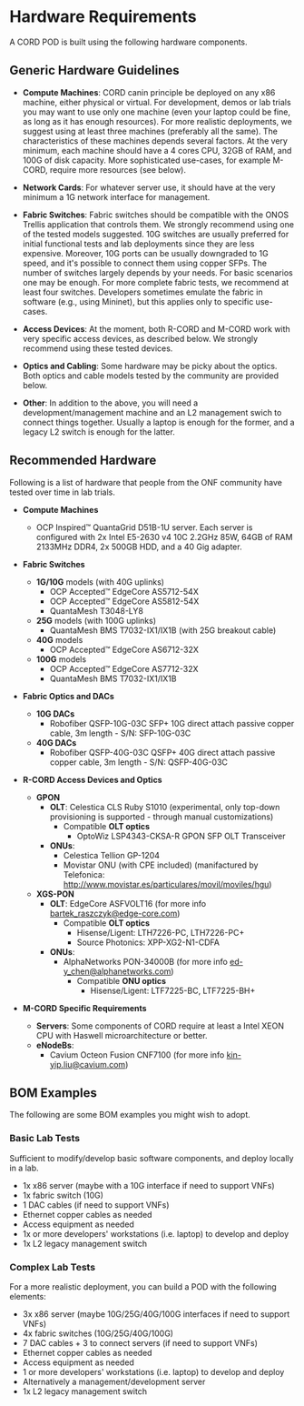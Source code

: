 # Hardware Requirements

A CORD POD is built using the following hardware components.

## Generic Hardware Guidelines

* **Compute Machines**: CORD canin principle be deployed on any x86
  machine, either physical or virtual. For development, demos or lab
  trials you may want to use only one machine (even your laptop could
  be fine, as long as it has enough resources). For more realistic
  deployments, we suggest using at least three machines (preferably
  all the same). The characteristics of these machines depends several
  factors. At the very minimum, each machine should have a 4 cores
  CPU, 32GB of RAM, and 100G of disk capacity. More sophisticated
  use-cases, for example M-CORD, require more resources (see below).

* **Network Cards**: For whatever server use, it should have at the
  very minimum a 1G network interface for management.

* **Fabric Switches**: Fabric switches should be compatible with the
  ONOS Trellis application that controls them. We strongly recommend
  using one of the tested models suggested. 10G switches are usually
  preferred for initial functional tests and lab deployments since
  they are less expensive. Moreover, 10G ports can be usually
  downgraded to 1G speed, and it's possible to connect them using
  copper SFPs. The number of switches largely depends by your needs.
  For basic scenarios one may be enough. For more complete fabric
  tests, we recommend at least four switches. Developers sometimes
  emulate the fabric in software (e.g., using Mininet), but this applies
  only to specific use-cases.

* **Access Devices**: At the moment, both R-CORD and M-CORD work
  with very specific access devices, as described below. We strongly
  recommend using these tested devices.

* **Optics and Cabling**: Some hardware may be picky about the optics.
  Both optics and cable models tested by the community are provided below.

* **Other**: In addition to the above, you will need a
  development/management machine and an L2 management swich to
  connect things together. Usually a laptop is enough for the former,
  and a legacy L2 switch is enough for the latter.

## Recommended Hardware

Following is a list of hardware that people from the ONF community
have tested over time in lab trials.

* **Compute Machines**
    * OCP Inspired&trade; QuantaGrid D51B-1U server. Each
    server is configured with 2x Intel E5-2630 v4 10C 2.2GHz 85W, 64GB of RAM 2133MHz DDR4, 2x 500GB HDD, and a 40 Gig adapter.

* **Fabric Switches**
    * **1G/10G** models (with 40G uplinks)
        * OCP Accepted&trade; EdgeCore AS5712-54X
        * OCP Accepted&trade; EdgeCore AS5812-54X
        * QuantaMesh T3048-LY8
    * **25G** models (with 100G uplinks)
        * QuantaMesh BMS T7032-IX1/IX1B (with 25G breakout cable)
    * **40G** models
        * OCP Accepted&trade; EdgeCore AS6712-32X
    * **100G** models
        * OCP Accepted&trade; EdgeCore AS7712-32X
        * QuantaMesh BMS T7032-IX1/IX1B

* **Fabric Optics and DACs**
    * **10G DACs**
        * Robofiber QSFP-10G-03C SFP+ 10G direct attach passive
        copper cable, 3m length - S/N: SFP-10G-03C
    * **40G DACs**
        * Robofiber QSFP-40G-03C QSFP+ 40G direct attach passive
        copper cable, 3m length - S/N: QSFP-40G-03C

* **R-CORD Access Devices and Optics**
    * **GPON**
        * **OLT**: Celestica CLS Ruby S1010 (experimental, only top-down provisioning is supported - through manual customizations)
            * Compatible **OLT optics**
                * OptoWiz LSP4343-CKSA-R GPON SFP OLT Transceiver
        * **ONUs**:
            * Celestica Tellion GP-1204
            * Movistar ONU (with CPE included) (manifactured by Telefonica: <http://www.movistar.es/particulares/movil/moviles/hgu>)
    * **XGS-PON**
        * **OLT**: EdgeCore ASFVOLT16 (for more info <bartek_raszczyk@edge-core.com>)
            * Compatible **OLT optics**
                * Hisense/Ligent: LTH7226-PC, LTH7226-PC+
                * Source Photonics: XPP-XG2-N1-CDFA
        * **ONUs**:
            * AlphaNetworks PON-34000B (for more info <ed-y_chen@alphanetworks.com>)
                * Compatible **ONU optics**
                    * Hisense/Ligent: LTF7225-BC, LTF7225-BH+

* **M-CORD Specific Requirements**
    * **Servers**: Some components of CORD require at least a Intel XEON CPU with Haswell microarchitecture or better.
    * **eNodeBs**:
        * Cavium Octeon Fusion CNF7100 (for more info <kin-yip.liu@cavium.com>)

## BOM Examples

The following are some BOM examples you might wish to adopt.

### Basic Lab Tests

Sufficient to modify/develop basic software components, and
deploy locally in a lab.

* 1x x86 server (maybe with a 10G interface if need to support VNFs)
* 1x fabric switch (10G)
* 1 DAC cables (if need to support VNFs)
* Ethernet copper cables as needed
* Access equipment as needed
* 1x or more developers' workstations (i.e. laptop) to develop and deploy
* 1x L2 legacy management switch

### Complex Lab Tests

For a more realistic deployment, you can build a POD with the
following elements:

* 3x x86 server (maybe 10G/25G/40G/100G interfaces if need to support VNFs)
* 4x fabric switches (10G/25G/40G/100G)
* 7 DAC cables + 3 to connect servers (if need to support VNFs)
* Ethernet copper cables as needed
* Access equipment as needed
* 1 or more developers' workstations (i.e. laptop) to develop and deploy
* Alternatively a management/development server
* 1x L2 legacy management switch
